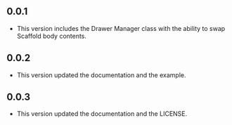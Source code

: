## 0.0.1

* This version includes the Drawer Manager class with the ability to swap Scaffold body contents.

## 0.0.2

* This version updated the documentation and the example.

## 0.0.3

* This version updated the documentation and the LICENSE.
